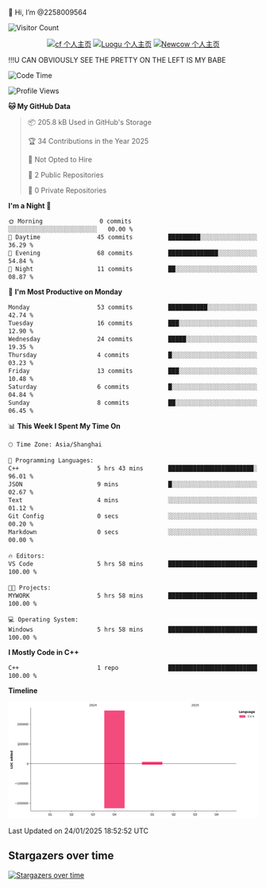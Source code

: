  👋 Hi, I’m @2258009564

![Visitor Count](https://profile-counter.glitch.me/{2258009564}/count.svg)

<!---
2258009564/2258009564 is a ✨ special ✨ repository because its `README.md` (this file) appears on your GitHub profile.
You can click the Preview link to take a look at your changes.
--->

<div align="center">

[![cf 个人主页](https://img.shields.io/badge/codeforces-alisa22580-yellow)](https://codeforces.com/profile/alisa22580)
[![Luogu 个人主页](https://img.shields.io/badge/Luogu-alisa_kujou-blue)](https://www.luogu.com.cn/user/1440708)
[![Newcow 个人主页](https://img.shields.io/badge/nowcoder-lzy-blue)](https://ac.nowcoder.com/acm/contest/profile/51334038)

</div>

!!!U CAN OBVIOUSLY SEE THE PRETTY ON THE LEFT IS MY BABE



<!--START_SECTION:waka-->
![Code Time](http://img.shields.io/badge/Code%20Time-31%20hrs-blue)

![Profile Views](http://img.shields.io/badge/Profile%20Views-6-blue)

**🐱 My GitHub Data** 

> 📦 205.8 kB Used in GitHub's Storage 
 > 
> 🏆 34 Contributions in the Year 2025
 > 
> 🚫 Not Opted to Hire
 > 
> 📜 2 Public Repositories 
 > 
> 🔑 0 Private Repositories 
 > 
**I'm a Night 🦉** 

```text
🌞 Morning                0 commits           ░░░░░░░░░░░░░░░░░░░░░░░░░   00.00 % 
🌆 Daytime                45 commits          █████████░░░░░░░░░░░░░░░░   36.29 % 
🌃 Evening                68 commits          ██████████████░░░░░░░░░░░   54.84 % 
🌙 Night                  11 commits          ██░░░░░░░░░░░░░░░░░░░░░░░   08.87 % 
```
📅 **I'm Most Productive on Monday** 

```text
Monday                   53 commits          ███████████░░░░░░░░░░░░░░   42.74 % 
Tuesday                  16 commits          ███░░░░░░░░░░░░░░░░░░░░░░   12.90 % 
Wednesday                24 commits          █████░░░░░░░░░░░░░░░░░░░░   19.35 % 
Thursday                 4 commits           █░░░░░░░░░░░░░░░░░░░░░░░░   03.23 % 
Friday                   13 commits          ███░░░░░░░░░░░░░░░░░░░░░░   10.48 % 
Saturday                 6 commits           █░░░░░░░░░░░░░░░░░░░░░░░░   04.84 % 
Sunday                   8 commits           ██░░░░░░░░░░░░░░░░░░░░░░░   06.45 % 
```


📊 **This Week I Spent My Time On** 

```text
🕑︎ Time Zone: Asia/Shanghai

💬 Programming Languages: 
C++                      5 hrs 43 mins       ████████████████████████░   96.01 % 
JSON                     9 mins              █░░░░░░░░░░░░░░░░░░░░░░░░   02.67 % 
Text                     4 mins              ░░░░░░░░░░░░░░░░░░░░░░░░░   01.12 % 
Git Config               0 secs              ░░░░░░░░░░░░░░░░░░░░░░░░░   00.20 % 
Markdown                 0 secs              ░░░░░░░░░░░░░░░░░░░░░░░░░   00.00 % 

🔥 Editors: 
VS Code                  5 hrs 58 mins       █████████████████████████   100.00 % 

🐱‍💻 Projects: 
MYWORK                   5 hrs 58 mins       █████████████████████████   100.00 % 

💻 Operating System: 
Windows                  5 hrs 58 mins       █████████████████████████   100.00 % 
```

**I Mostly Code in C++** 

```text
C++                      1 repo              █████████████████████████   100.00 % 
```



**Timeline**

![Lines of Code chart](https://raw.githubusercontent.com/2258009564/2258009564/main/assets/bar_graph.png)


 Last Updated on 24/01/2025 18:52:52 UTC
<!--END_SECTION:waka-->

## Stargazers over time
[![Stargazers over time](https://starchart.cc/2258009564/2258009564.svg?variant=adaptive)](https://starchart.cc/2258009564/2258009564)
